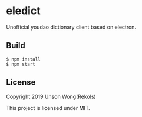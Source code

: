 # eledict

Unofficial youdao dictionary client based on electron.

## Build

```
$ npm install
$ npm start
```

## License

Copyright 2019 Unson Wong(Rekols)

This project is licensed under MIT.
